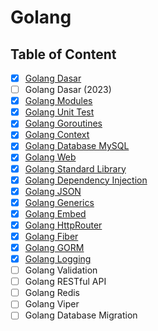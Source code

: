# Golang

## Table of Content

- [x] [Golang Dasar](Golang%20Dasar)
- [ ] Golang Dasar (2023)
- [x] [Golang Modules](Golang%20Modules)
- [x] [Golang Unit Test](Golang%20Unit%20Test)
- [x] [Golang Goroutines](Golang%20Goroutines)
- [x] [Golang Context](Golang%20Context)
- [x] [Golang Database MySQL](Golang%20Database%20MySQL)
- [x] [Golang Web](Golang%20Web)
- [x] [Golang Standard Library](Golang%20Standard%20Library)
- [x] [Golang Dependency Injection](Golang%20Dependency%20Injection)
- [x] [Golang JSON](Golang%20JSON)
- [x] [Golang Generics](Golang%20Generics)
- [x] [Golang Embed](Golang%20Embed)
- [x] [Golang HttpRouter](Golang%20HttpRouter)
- [x] [Golang Fiber](Golang%20Fiber)
- [x] [Golang GORM](Golang%20GORM)
- [x] [Golang Logging](Golang%20Logging)
- [ ] Golang Validation
- [ ] Golang RESTful API
- [ ] Golang Redis
- [ ] Golang Viper
- [ ] Golang Database Migration
